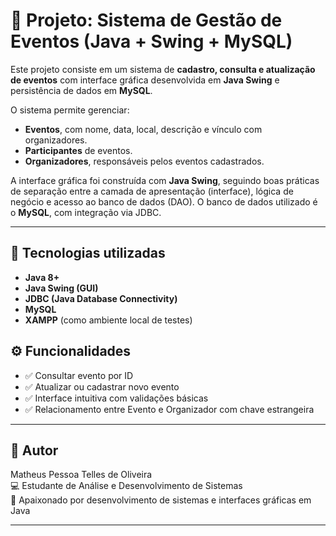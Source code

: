 # 📌 Projeto: Sistema de Gestão de Eventos (Java + Swing + MySQL)

Este projeto consiste em um sistema de **cadastro, consulta e atualização de eventos** com interface gráfica desenvolvida em **Java Swing** e persistência de dados em **MySQL**.

O sistema permite gerenciar:
- **Eventos**, com nome, data, local, descrição e vínculo com organizadores.
- **Participantes** de eventos.
- **Organizadores**, responsáveis pelos eventos cadastrados.

A interface gráfica foi construída com **Java Swing**, seguindo boas práticas de separação entre a camada de apresentação (interface), lógica de negócio e acesso ao banco de dados (DAO). O banco de dados utilizado é o **MySQL**, com integração via JDBC.

---

## 🔧 Tecnologias utilizadas

- **Java 8+**
- **Java Swing (GUI)**
- **JDBC (Java Database Connectivity)**
- **MySQL**
- **XAMPP** (como ambiente local de testes)

## ⚙️ Funcionalidades

- ✅ Consultar evento por ID
- ✅ Atualizar ou cadastrar novo evento
- ✅ Interface intuitiva com validações básicas
- ✅ Relacionamento entre Evento e Organizador com chave estrangeira

---

## 👤 Autor

Matheus Pessoa Telles de Oliveira  
💻 Estudante de Análise e Desenvolvimento de Sistemas  
🚀 Apaixonado por desenvolvimento de sistemas e interfaces gráficas em Java

---


